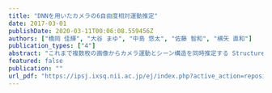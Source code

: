 ```yaml
---
title: "DNNを用いたカメラの6自由度相対運動推定"
date: 2017-03-01
publishDate: 2020-03-11T00:06:08.559456Z
authors: ["橋岡 佳輝", "大谷 まゆ", "中島 悠太", "佐藤 智和", "横矢 直和"]
publication_types: ["4"]
abstract: "これまで複数枚の画像からカメラ運動とシーン構造を同時推定する Structure from Motion に関する手法が広く研究されてきた．多くの手法では画像上の特徴点を抽出し特徴の対応関係からカメラ運動とシーン構造を推定する．しかし，空や道路などのように画像上に特徴の少ないシーンでは，特徴点を検出できず推定に失敗することがある．このような理由から，より多様なシーンにおいてカメラの相対運動とシーンの 3 次元構造を頑健に推定可能な手法が求められている．本研究では，畳み込みニューラルネットワークを用い，2 枚の入力画像から直接カメラの相対運動を推定する手法を提案する．加えて，畳み込みニューラルネットワークで計算した特徴量を Long Short-Term Memory (LSTM) に入力することにより，時系列画像における過去の情報を考慮したカメラの相対運動を推定する手法を提案する．"
featured: false
publication: ""
url_pdf: "https://ipsj.ixsq.nii.ac.jp/ej/index.php?active_action=repository_view_main_item_detail&page_id=13&block_id=8&item_id=178340&item_no=1"
---
```


